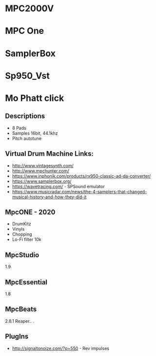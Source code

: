 # MPC2000V
# MPC One
# SamplerBox
# Sp950_Vst
# Mo Phatt click

## Descriptions
* 8 Pads
* Samples 16bit, 44.1khz
* Pitch autotune
## Virtual Drum Machine Links:
* http://www.vintagesynth.com/
* http://www.mpchunter.com/
* https://www.inphonik.com/products/rx950-classic-ad-da-converter/
* https://www.samplerbox.org/
* https://wavetracing.com/ - SPSound emulator
* https://www.musicradar.com/news/the-4-samplers-that-changed-musical-history-and-how-they-did-it

## MpcONE - 2020
- DrumKitz
- Vinyls
- Chopping
- Lo-Fi filter 10k

## MpcStudio
1.9

## MpcEssential
1.8

## MpcBeats
2.8.1
Reaper.. .

## PlugIns
- http://signaltonoize.com/?p=550 - Rev impulses
